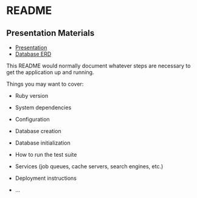 # README

## Presentation Materials
- [Presentation](https://docs.google.com/presentation/d/1CxEjYkrvY5vLyQvEOWeyerpJmUNsR-_vojjTn90u0-I/edit#slide=id.gc6fa3c898_0_0)
- [Database ERD](https://lucid.app/lucidchart/bb169a01-6c08-4bfd-a07b-7a78dbe80c18/edit?invitationId=inv_2ff39713-72f6-491c-aef2-0f1377bc3cc1&page=0_0#)

This README would normally document whatever steps are necessary to get the
application up and running.

Things you may want to cover:

* Ruby version

* System dependencies

* Configuration

* Database creation

* Database initialization

* How to run the test suite

* Services (job queues, cache servers, search engines, etc.)

* Deployment instructions

* ...
